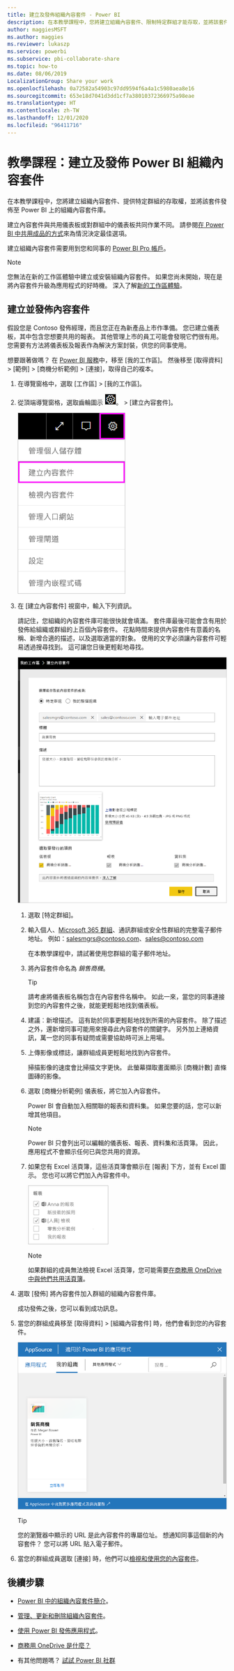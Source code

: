 ```yaml
---
title: 建立及發佈組織內容套件 - Power BI
description: 在本教學課程中，您將建立組織內容套件、限制特定群組才能存取，並將該套件發佈至 Power BI 上的組織內容套件庫。
author: maggiesMSFT
ms.author: maggies
ms.reviewer: lukaszp
ms.service: powerbi
ms.subservice: pbi-collaborate-share
ms.topic: how-to
ms.date: 08/06/2019
LocalizationGroup: Share your work
ms.openlocfilehash: 0a72582a54903c97dd9594f6a4a1c5980aea8e16
ms.sourcegitcommit: 653e18d7041d3dd1cf7a38010372366975a98eae
ms.translationtype: HT
ms.contentlocale: zh-TW
ms.lasthandoff: 12/01/2020
ms.locfileid: "96411716"
---
```

# <a name="tutorial-create-and-publish-a-power-bi-organizational-content-pack"></a>教學課程：建立及發佈 Power BI 組織內容套件

在本教學課程中，您將建立組織內容套件、提供特定群組的存取權，並將該套件發佈至 Power BI 上的組織內容套件庫。

建立內容套件與共用儀表板或對群組中的儀表板共同作業不同。 請參閱[在 Power BI 中共用成品的方式](service-how-to-collaborate-distribute-dashboards-reports.md)來為情況決定最佳選項。

建立組織內容套件需要用到您和同事的 [Power BI Pro 帳戶](https://powerbi.microsoft.com/pricing)。

> [!NOTE]
> 您無法在新的工作區體驗中建立或安裝組織內容套件。 如果您尚未開始，現在是將內容套件升級為應用程式的好時機。 深入了解[新的工作區體驗](service-create-the-new-workspaces.md)。

## <a name="create-and-publish-a-content-pack"></a>建立並發佈內容套件

假設您是 Contoso 發佈經理，而且您正在為新產品上市作準備。  您已建立儀表板，其中包含您想要共用的報表。 其他管理上市的員工可能會發現它們很有用。 您需要有方法將儀表板及報表作為解決方案封裝，供您的同事使用。

想要跟著做嗎？ 在 [Power BI 服務](https://powerbi.com)中，移至 [我的工作區]。 然後移至 [取得資料] > [範例] > [商機分析範例] > [連接]，取得自己的複本。

1. 在導覽窗格中，選取 [工作區] >  [我的工作區]。

1. 從頂端導覽窗格，選取齒輪圖示 ![齒輪圖示的螢幕擷取畫面](media/service-organizational-content-pack-create-and-publish/cog.png)。 > [建立內容套件]。

   ![焦點在齒輪圖示和 [建立內容套件] 選項的 UI 螢幕擷取畫面。](media/service-organizational-content-pack-create-and-publish/pbi_create_contpk.png)

1. 在 [建立內容套件] 視窗中，輸入下列資訊。  

   請記住，您組織的內容套件庫可能很快就會填滿。 套件庫最後可能會含有用於發佈給組織或群組的上百個內容套件。 花點時間來提供內容套件有意義的名稱、新增合適的描述，以及選取適當的對象。  使用的文字必須讓內容套件可輕易透過搜尋找到。 這可讓您日後更輕鬆地尋找。

      ![完整 [建立內容套件] 表單的螢幕擷取畫面。](media/service-organizational-content-pack-create-and-publish/cpwindow.png)

    1. 選取 [特定群組]。

    1. 輸入個人、[Microsoft 365 群組](https://support.office.com/article/Create-a-group-in-Office-365-7124dc4c-1de9-40d4-b096-e8add19209e9)、通訊群組或安全性群組的完整電子郵件地址。 例如：salesmgrs@contoso.com、sales@contoso.com

        在本教學課程中，請試著使用您群組的電子郵件地址。

    1. 將內容套件命名為 *銷售商機*。

        > [!TIP]
        > 請考慮將儀表板名稱包含在內容套件名稱中。 如此一來，當您的同事連接到您的內容套件之後，就能更輕鬆地找到儀表板。

    1. 建議︰新增描述。 這有助於同事更輕鬆地找到所需的內容套件。 除了描述之外，還新增同事可能用來搜尋此內容套件的關鍵字。 另外加上連絡資訊，萬一您的同事有疑問或需要協助時可派上用場。

    1. 上傳影像或標誌，讓群組成員更輕鬆地找到內容套件。

        掃描影像的速度會比掃描文字更快。 此螢幕擷取畫面顯示 [商機計數] 直條圖磚的影像。

    1. 選取 [商機分析範例] 儀表板，將它加入內容套件。

        Power BI 會自動加入相關聯的報表和資料集。 如果您要的話，您可以新增其他項目。

       > [!NOTE]
       > Power BI 只會列出可以編輯的儀表板、報表、資料集和活頁簿。 因此，應用程式不會顯示任何已與您共用的資源。

   1. 如果您有 Excel 活頁簿，這些活頁簿會顯示在 [報表] 下方，並有 Excel 圖示。 您也可以將它們加入內容套件中。

      ![報表區段及可選取報表的螢幕擷取畫面。](media/service-organizational-content-pack-create-and-publish/pbi_orgcontpkexcel.png)

      > [!NOTE]
      > 如果群組的成員無法檢視 Excel 活頁簿，您可能需要[在商務用 OneDrive 中與他們共用活頁簿](https://support.office.com/article/Share-documents-or-folders-in-Office-365-1fe37332-0f9a-4719-970e-d2578da4941c)。

1. 選取 [發佈]  將內容套件加入群組的組織內容套件庫。  

   成功發佈之後，您可以看到成功訊息。

1. 當您的群組成員移至 [取得資料] > [組織內容套件] 時，他們會看到您的內容套件。

   ![[AppSource] 對話方塊中 [銷售商機] 內容套件的螢幕擷取畫面。](media/service-organizational-content-pack-create-and-publish/powerbi-find-content-pack-organization.png)

   > [!TIP]
   > 您的瀏覽器中顯示的 URL 是此內容套件的專屬位址。  想通知同事這個新的內容套件？  您可以將 URL 貼入電子郵件。

1. 當您的群組成員選取 [連接] 時，他們可以[檢視和使用您的內容套件](service-organizational-content-pack-copy-refresh-access.md)。

## <a name="next-steps"></a>後續步驟

* [Power BI 中的組織內容套件簡介](service-organizational-content-pack-introduction.md)。

* [管理、更新和刪除組織內容套件](service-organizational-content-pack-manage-update-delete.md)。

* [使用 Power BI 發佈應用程式](service-create-distribute-apps.md)。

* [商務用 OneDrive 是什麼？](https://support.office.com/article/What-is-OneDrive-for-Business-187f90af-056f-47c0-9656-cc0ddca7fdc2)

* 有其他問題嗎？ [試試 Power BI 社群](https://community.powerbi.com/)
